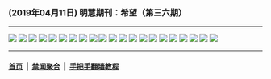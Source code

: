 ### (2019年04月11日) 明慧期刊：希望（第三六期）

---

<img src="http://qikan.minghui.org/mhqkpage/qikanimage/2019/04/11/xiwang36_a5_read-online1.png"/> 

<img src="http://qikan.minghui.org/mhqkpage/qikanimage/2019/04/11/xiwang36_a5_read-online2.png"/> 

<img src="http://qikan.minghui.org/mhqkpage/qikanimage/2019/04/11/xiwang36_a5_read-online3.png"/> 

<img src="http://qikan.minghui.org/mhqkpage/qikanimage/2019/04/11/xiwang36_a5_read-online4.png"/> 

<img src="http://qikan.minghui.org/mhqkpage/qikanimage/2019/04/11/xiwang36_a5_read-online5.png"/> 

<img src="http://qikan.minghui.org/mhqkpage/qikanimage/2019/04/11/xiwang36_a5_read-online6.png"/> 

<img src="http://qikan.minghui.org/mhqkpage/qikanimage/2019/04/11/xiwang36_a5_read-online7.png"/> 

<img src="http://qikan.minghui.org/mhqkpage/qikanimage/2019/04/11/xiwang36_a5_read-online8.png"/> 

<img src="http://qikan.minghui.org/mhqkpage/qikanimage/2019/04/11/xiwang36_a5_read-online9.png"/> 

<img src="http://qikan.minghui.org/mhqkpage/qikanimage/2019/04/11/xiwang36_a5_read-online10.png"/> 

<img src="http://qikan.minghui.org/mhqkpage/qikanimage/2019/04/11/xiwang36_a5_read-online11.png"/> 

<img src="http://qikan.minghui.org/mhqkpage/qikanimage/2019/04/11/xiwang36_a5_read-online12.png"/> 

<img src="http://qikan.minghui.org/mhqkpage/qikanimage/2019/04/11/xiwang36_a5_read-online13.png"/> 

<img src="http://qikan.minghui.org/mhqkpage/qikanimage/2019/04/11/xiwang36_a5_read-online14.png"/> 

<img src="http://qikan.minghui.org/mhqkpage/qikanimage/2019/04/11/xiwang36_a5_read-online15.png"/> 

<img src="http://qikan.minghui.org/mhqkpage/qikanimage/2019/04/11/xiwang36_a5_read-online16.png"/> 

<img src="http://qikan.minghui.org/mhqkpage/qikanimage/2019/04/11/xiwang36_a5_read-online17.png"/> 

<img src="http://qikan.minghui.org/mhqkpage/qikanimage/2019/04/11/xiwang36_a5_read-online18.png"/> 

<img src="http://qikan.minghui.org/mhqkpage/qikanimage/2019/04/11/xiwang36_a5_read-online19.png"/> 

<img src="http://qikan.minghui.org/mhqkpage/qikanimage/2019/04/11/xiwang36_a5_read-online20.png"/> 

<img src="http://qikan.minghui.org/mhqkpage/qikanimage/2019/04/11/xiwang36_a5_read-online21.png"/> 



---

#### [首页](../../../..) &nbsp;|&nbsp; [禁闻聚合](https://github.com/gfw-breaker/banned-news) &nbsp;|&nbsp; [手把手翻墙教程](https://github.com/gfw-breaker/guides) 